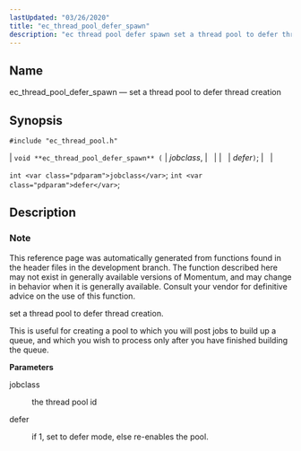```yaml
---
lastUpdated: "03/26/2020"
title: "ec_thread_pool_defer_spawn"
description: "ec thread pool defer spawn set a thread pool to defer thread creation void ec thread pool defer spawn jobclass defer int jobclass int defer This reference page was automatically generated from functions found in the header files in the development branch The function described here may not exist in..."
---
```


<a name="apis.ec_thread_pool_defer_spawn"></a> 
## Name

ec_thread_pool_defer_spawn — set a thread pool to defer thread creation

## Synopsis

`#include "ec_thread_pool.h"`

| `void **ec_thread_pool_defer_spawn** (` | <var class="pdparam">jobclass</var>, |   |
|   | <var class="pdparam">defer</var>`)`; |   |

`int <var class="pdparam">jobclass</var>`;
`int <var class="pdparam">defer</var>`;<a name="idp63368304"></a> 
## Description

### Note

This reference page was automatically generated from functions found in the header files in the development branch. The function described here may not exist in generally available versions of Momentum, and may change in behavior when it is generally available. Consult your vendor for definitive advice on the use of this function.

set a thread pool to defer thread creation.

This is useful for creating a pool to which you will post jobs to build up a queue, and which you wish to process only after you have finished building the queue.

**<a name="idp63371792"></a> Parameters**

<dl class="variablelist">

<dt>jobclass</dt>

<dd>

the thread pool id

</dd>

<dt>defer</dt>

<dd>

if 1, set to defer mode, else re-enables the pool.

</dd>

</dl>